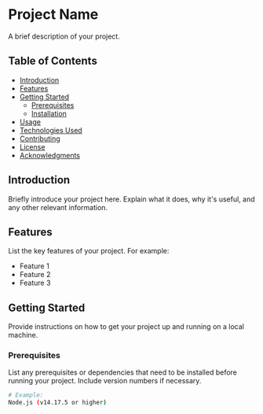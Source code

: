 # Project Name

A brief description of your project.

## Table of Contents

- [Introduction](#introduction)
- [Features](#features)
- [Getting Started](#getting-started)
  - [Prerequisites](#prerequisites)
  - [Installation](#installation)
- [Usage](#usage)
- [Technologies Used](#technologies-used)
- [Contributing](#contributing)
- [License](#license)
- [Acknowledgments](#acknowledgments)

## Introduction

Briefly introduce your project here. Explain what it does, why it's useful, and any other relevant information.

## Features

List the key features of your project. For example:

- Feature 1
- Feature 2
- Feature 3

## Getting Started

Provide instructions on how to get your project up and running on a local machine.

### Prerequisites

List any prerequisites or dependencies that need to be installed before running your project. Include version numbers if necessary.

```bash
# Example:
Node.js (v14.17.5 or higher)
